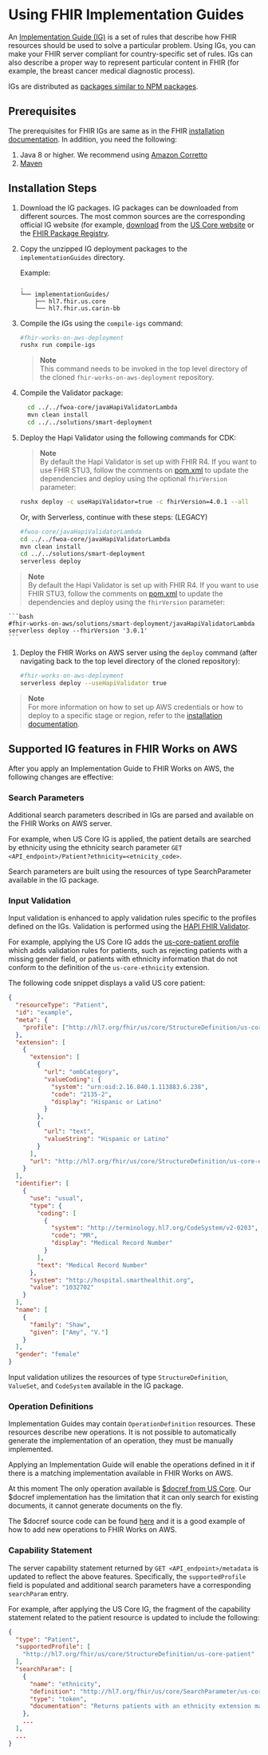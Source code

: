 # Using FHIR Implementation Guides

An [Implementation Guide (IG)](https://www.hl7.org/fhir/implementationguide.html) is a set of rules that describe how FHIR resources should be used to solve a particular problem. Using IGs, you can make your FHIR server compliant for country-specific set of rules. IGs can also describe a proper way to represent particular content in FHIR (for example, the breast cancer medical diagnostic process).

IGs are distributed as [packages similar to NPM packages](https://confluence.hl7.org/display/FHIR/NPM+Package+Specification).

## Prerequisites

The prerequisites for FHIR IGs are same as in the FHIR [installation documentation](INSTALL.md). In addition, you need the following:

1. Java 8 or higher. We recommend using [Amazon Corretto](https://aws.amazon.com/corretto/)
2. [Maven](https://maven.apache.org/install.html)

## Installation Steps

1. Download the IG packages. IG packages can be downloaded from different sources. The most common sources are the corresponding official IG website (for example, [download](https://www.hl7.org/fhir/us/core/package.tgz) from the [US Core website](https://www.hl7.org/fhir/us/core/downloads.html) or the [FHIR Package Registry](https://registry.fhir.org/).

1. Copy the unzipped IG deployment packages to the `implementationGuides` directory.

   Example:

   ```
   .
   └── implementationGuides/
       ├── hl7.fhir.us.core
       └── hl7.fhir.us.carin-bb
   ```

1. Compile the IGs using the `compile-igs` command:
   ```bash
   #fhir-works-on-aws-deployment
   rushx run compile-igs
   ```
   > **Note**  
   > This command needs to be invoked in the top level directory of the cloned `fhir-works-on-aws-deployment` repository.
1. Compile the Validator package:
    ```bash
      cd ../../fwoa-core/javaHapiValidatorLambda
      mvn clean install
      cd ../../solutions/smart-deployment
    ```
1. Deploy the Hapi Validator using the following commands for CDK:

   > **Note**  
   > By default the Hapi Validator is set up with FHIR R4. If you want to use FHIR STU3, follow the
   > comments on [pom.xml](../../fwoa-core/javaHapiValidatorLambda/pom.xml) to update the dependencies and deploy using the optional `fhirVersion` parameter:

   ```sh
   rushx deploy -c useHapiValidator=true -c fhirVersion=4.0.1 --all
   ```

   Or, with Serverless, continue with these steps: (LEGACY)

   ```bash
   #fwoa-core/javaHapiValidatorLambda
   cd ../../fwoa-core/javaHapiValidatorLambda
   mvn clean install
   cd ../../solutions/smart-deployment
   serverless deploy
   ```

> **Note**  
> By default the Hapi Validator is set up with FHIR R4. If you want to use FHIR STU3, follow the
> comments on [pom.xml](../../fwoa-core/javaHapiValidatorLambda/pom.xml) to update the dependencies and deploy using the `fhirVersion` parameter:

    ```bash
    #fhir-works-on-aws/solutions/smart-deployment/javaHapiValidatorLambda
    serverless deploy --fhirVersion '3.0.1'
    ```

1. Deploy the FHIR Works on AWS server using the `deploy` command (after navigating back to the top level directory of the cloned repository):
   ```bash
   #fhir-works-on-aws-deployment
   serverless deploy --useHapiValidator true
   ```

> **Note**  
> For more information on how to set up AWS credentials or how to deploy to a specific stage or region, refer to the [installation documentation](INSTALL.md#manual-installation).

## Supported IG features in FHIR Works on AWS

After you apply an Implementation Guide to FHIR Works on AWS, the following changes are effective:

### Search Parameters

Additional search parameters described in IGs are parsed and available on the FHIR Works on AWS server.

For example, when US Core IG is applied, the patient details are searched by ethnicity using the ethnicity search parameter `GET <API_endpoint>/Patient?ethnicity=<etnicity_code>`.

Search parameters are built using the resources of type SearchParameter available in the IG package.

### Input Validation

Input validation is enhanced to apply validation rules specific to the profiles defined on the IGs. Validation is performed using the [HAPI FHIR Validator](https://hapifhir.io/).

For example, applying the US Core IG adds the [us-core-patient profile](https://www.hl7.org/fhir/us/core/StructureDefinition-us-core-patient.html) which adds validation rules for patients, such as rejecting patients with a missing gender field, or patients with ethnicity information that do not conform to the definition of the `us-core-ethnicity` extension.

The following code snippet displays a valid US core patient:

```json
{
  "resourceType": "Patient",
  "id": "example",
  "meta": {
    "profile": ["http://hl7.org/fhir/us/core/StructureDefinition/us-core-patient"]
  },
  "extension": [
    {
      "extension": [
        {
          "url": "ombCategory",
          "valueCoding": {
            "system": "urn:oid:2.16.840.1.113883.6.238",
            "code": "2135-2",
            "display": "Hispanic or Latino"
          }
        },
        {
          "url": "text",
          "valueString": "Hispanic or Latino"
        }
      ],
      "url": "http://hl7.org/fhir/us/core/StructureDefinition/us-core-ethnicity"
    }
  ],
  "identifier": [
    {
      "use": "usual",
      "type": {
        "coding": [
          {
            "system": "http://terminology.hl7.org/CodeSystem/v2-0203",
            "code": "MR",
            "display": "Medical Record Number"
          }
        ],
        "text": "Medical Record Number"
      },
      "system": "http://hospital.smarthealthit.org",
      "value": "1032702"
    }
  ],
  "name": [
    {
      "family": "Shaw",
      "given": ["Amy", "V."]
    }
  ],
  "gender": "female"
}
```

Input validation utilizes the resources of type `StructureDefinition`, `ValueSet`, and `CodeSystem` available in the IG package.

### Operation Definitions

Implementation Guides may contain `OperationDefinition` resources. These resources describe new operations. It is not possible to automatically generate the implementation of an operation, they must be manually implemented.

Applying an Implementation Guide will enable the operations defined in it if there is a matching implementation available in FHIR Works on AWS.

At this moment The only operation available is [\$docref from US Core](http://www.hl7.org/fhir/us/core/OperationDefinition-docref.html).
Our \$docref implementation has the limitation that it can only search for existing documents, it cannot generate documents on the fly.

The \$docref source code can be found [here](https://github.com/awslabs/fhir-works-on-aws-routing/tree/mainline/src/operationDefinitions/USCoreDocRef) and it is a good example of how to add new operations to FHIR Works on AWS.

### Capability Statement

The server capability statement returned by `GET <API_endpoint>/metadata` is updated to reflect the above features. Specifically, the `supportedProfile` field is populated and additional search parameters have a corresponding `searchParam` entry.

For example, after applying the US Core IG, the fragment of the capability statement related to the patient resource is updated to include the following:

```json
{
  "type": "Patient",
  "supportedProfile": [
    "http://hl7.org/fhir/us/core/StructureDefinition/us-core-patient"
  ],
  "searchParam": [
    {
      "name": "ethnicity",
      "definition": "http://hl7.org/fhir/us/core/SearchParameter/us-core-ethnicity",
      "type": "token",
      "documentation": "Returns patients with an ethnicity extension matching the specified code."
    },
    ...
  ],
  ...
}
```

